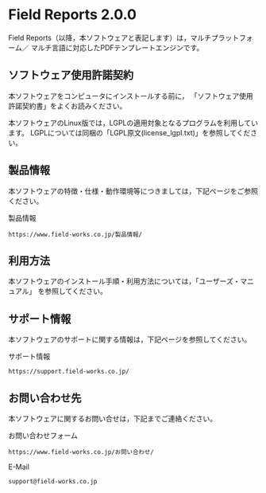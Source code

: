 Field Reports 2.0.0
========================

Field Reports（以降，本ソフトウェアと表記します）は，マルチプラットフォーム／
マルチ言語に対応したPDFテンプレートエンジンです。

ソフトウェア使用許諾契約
------------------------

本ソフトウェアをコンピュータにインストールする前に，
「ソフトウェア使用許諾契約書」をよくお読みください。

本ソフトウェアのLinux版では，LGPLの適用対象となるプログラムを利用しています。
LGPLについては同梱の「LGPL原文(license_lgpl.txt)」を参照してください。

製品情報
--------

本ソフトウェアの特徴・仕様・動作環境等につきましては，下記ページをご参照ください。

製品情報

    https://www.field-works.co.jp/製品情報/

利用方法
--------

本ソフトウェアのインストール手順・利用方法については，「ユーザーズ・マニュアル」
を参照してください。

サポート情報
------------

本ソフトウェアのサポートに関する情報は，下記ページを参照してください。

サポート情報

    https://support.field-works.co.jp/

お問い合わせ先
--------------

本ソフトウェアに関するお問い合せは，下記までご連絡ください。

お問い合わせフォーム

    https://www.field-works.co.jp/お問い合わせ/

E-Mail

    support@field-works.co.jp
